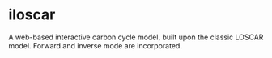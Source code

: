 # iloscar
A web-based interactive carbon cycle model, built upon the classic LOSCAR model. Forward and inverse mode are incorporated.
